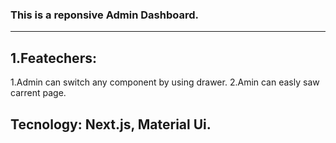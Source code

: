 
### This is a reponsive Admin Dashboard.
***

## 1.Featechers: 
1.Admin can switch any component by using drawer.
2.Amin can easly saw carrent page.

## Tecnology: Next.js, Material Ui.